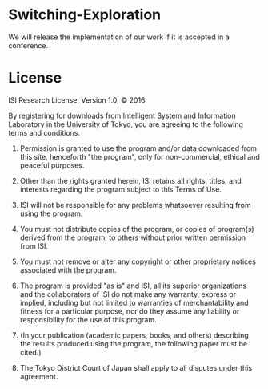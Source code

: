 # Switching-Exploration
We will release the implementation of our work if it is accepted in a conference.

# License
ISI Research License, Version 1.0, © 2016

By registering for downloads from Intelligent System and Information Laboratory in the University of Tokyo, you are agreeing to the following terms and conditions.

1. Permission is granted to use the program and/or data downloaded from this site, henceforth "the program", only for non-commercial, ethical and peaceful purposes.

2. Other than the rights granted herein, ISI retains all rights, titles, and interests regarding the program subject to this Terms of Use.

3. ISI will not be responsible for any problems whatsoever resulting from using the program.

4. You must not distribute copies of the program, or copies of program(s) derived from the program, to others without prior written permission from ISI.

5. You must not remove or alter any copyright or other proprietary notices associated with the program.

6. The program is provided "as is" and ISI, all its superior organizations and the collaborators of ISI do not make any warranty, express or implied, including but not limited to warranties of merchantability and fitness for a particular purpose, nor do they assume any liability or responsibility for the use of this program.

7. (In your publication (academic papers, books, and others) describing the results produced using the program, the following paper must be cited.)

8. The Tokyo District Court of Japan shall apply to all disputes under this agreement.
